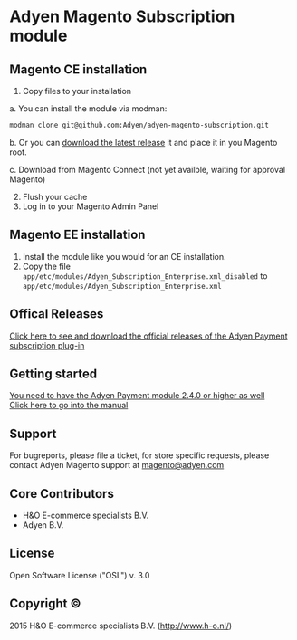 # Adyen Magento Subscription module


## Magento CE installation

1. Copy files to your installation

  a. You can install the module via modman:
  ```bash
  modman clone git@github.com:Adyen/adyen-magento-subscription.git
  ```

  b. Or you can [download the latest release](https://github.com/Adyen/adyen-magento-subscription/releases) it and place it in you Magento root.
  
  c. Download from Magento Connect (not yet availble, waiting for approval Magento)

2. Flush your cache
3. Log in to your Magento Admin Panel

## Magento EE installation

1. Install the module like you would for an CE installation.
2. Copy the file `app/etc/modules/Adyen_Subscription_Enterprise.xml_disabled` to `app/etc/modules/Adyen_Subscription_Enterprise.xml`

## Offical Releases
[Click here to see and download the official releases of the Adyen Payment subscription plug-in](https://github.com/Adyen/adyen-magento-subscription/releases)

## Getting started
[You need to have the Adyen Payment module 2.4.0 or higher as well](https://github.com/Adyen/magento/releases) <br />
<a href="https://docs.is.adyen.com/display/TD/Magento+Subscriptions" target="_blank">Click here to go into the manual</a>

## Support
For bugreports, please file a ticket, for store specific requests, please contact Adyen Magento support at magento@adyen.com

## Core Contributors
* H&O E-commerce specialists B.V.
* Adyen B.V.

## License
Open Software License ("OSL") v. 3.0

## Copyright ©
2015 H&O E-commerce specialists B.V. (http://www.h-o.nl/)